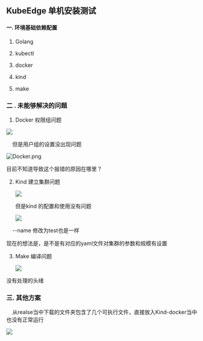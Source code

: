 ## KubeEdge 单机安装测试



#### 一. 环境基础依赖配置

1. Golang

2. kubectl 

3. docker

4. kind

5. make



### 二 . 未能够解决的问题

1.  Docker 权限组问题
   
   ![](H:\Project6\Kubeedge%20PhaseOne\Docker&Problem.png)

    但是用户组的设置没出现问题

![Docker.png](H:\Project6\Kubeedge%20PhaseOne\Docker.png)

目前不知道导致这个报错的原因在哪里？



2. Kind 建立集群问题
   
   ![](H:\Project6\Kubeedge%20PhaseOne\kind&Problem.png)
   
   但是kind 的配置和使用没有问题
   
   ![](H:\Project6\Kubeedge%20PhaseOne\kind.png)

    --name 修改为test也是一样

现在的想法是，是不是有对应的yaml文件对集群的参数和规模有设置

3. Make 编译问题
   
   ![](H:\Project6\Kubeedge%20PhaseOne\makeProblem.png)

没有处理的头绪



### 三. 其他方案

    从realse当中下载的文件夹包含了几个可执行文件，直接放入Kind-docker当中也没有正常运行

![](H:\Project6\Kubeedge%20PhaseOne\other.png)
